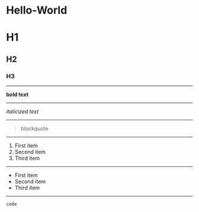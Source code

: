 # Hello-World

# H1
## H2
### H3


----

**bold text**

---

*italicized text*

---

> blockquote

---

1. First item
2. Second item
3. Third item

---

- First item
- Second item
- Third item
---
`code`
